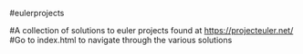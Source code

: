 #eulerprojects

#A collection of solutions to euler projects found at https://projecteuler.net/
#Go to index.html to navigate through the various solutions
